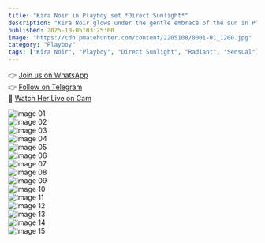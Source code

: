 ```yaml
---
title: "Kira Noir in Playboy set *Direct Sunlight*"
description: "Kira Noir glows under the gentle embrace of the sun in Playboy’s *Direct Sunlight* — a radiant and natural photo story."
published: 2025-10-05T03:25:00
image: "https://cdn.pmatehunter.com/content/2205108/0001-01_1200.jpg"
category: "Playboy"
tags: ["Kira Noir", "Playboy", "Direct Sunlight", "Radiant", "Sensual"]
---
```


👉 [Join us on WhatsApp](https://redirecting-kappa.vercel.app/)  
👉 [Follow on Telegram](https://redirecting-kappa.vercel.app/)  
🔞 [Watch Her Live on Cam](https://redirecting-kappa.vercel.app/)  

![Image 01](https://cdn.pmatehunter.com/content/2205108/0001-01_1200.jpg)  
![Image 02](https://cdn.pmatehunter.com/content/2205108/0001-02_1200.jpg)  
![Image 03](https://cdn.pmatehunter.com/content/2205108/0001-03_1200.jpg)  
![Image 04](https://cdn.pmatehunter.com/content/2205108/0001-04_1200.jpg)  
![Image 05](https://cdn.pmatehunter.com/content/2205108/0001-05_1200.jpg)  
![Image 06](https://cdn.pmatehunter.com/content/2205108/0001-06_1200.jpg)  
![Image 07](https://cdn.pmatehunter.com/content/2205108/0001-07_1200.jpg)  
![Image 08](https://cdn.pmatehunter.com/content/2205108/0001-08_1200.jpg)  
![Image 09](https://cdn.pmatehunter.com/content/2205108/0001-09_1200.jpg)  
![Image 10](https://cdn.pmatehunter.com/content/2205108/0001-10_1200.jpg)  
![Image 11](https://cdn.pmatehunter.com/content/2205108/0001-11_1200.jpg)  
![Image 12](https://cdn.pmatehunter.com/content/2205108/0001-12_1200.jpg)  
![Image 13](https://cdn.pmatehunter.com/content/2205108/0001-13_1200.jpg)  
![Image 14](https://cdn.pmatehunter.com/content/2205108/0001-14_1200.jpg)  
![Image 15](https://cdn.pmatehunter.com/content/2205108/0001-15_1200.jpg)